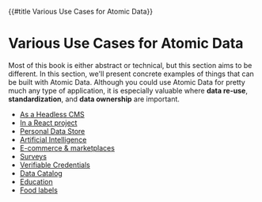 {{#title Various Use Cases for Atomic Data}}
# Various Use Cases for Atomic Data

Most of this book is either abstract or technical, but this section aims to be different.
In this section, we'll present concrete examples of things that can be built with Atomic Data.
Although you could use Atomic Data for pretty much any type of application, it is especially valuable where **data re-use**, **standardization**, and **data ownership** are important.

<!-- This should align with SUMMARY.md -->
* [As a Headless CMS](usecases/headless-cms.md)
* [In a React project](usecases/react.md)
* [Personal Data Store](usecases/personal-data-store.md)
* [Artificial Intelligence](usecases/ai.md)
* [E-commerce & marketplaces](usecases/e-commerce.md)
* [Surveys](usecases/surveys.md)
* [Verifiable Credentials](usecases/verifiable-credentials.md)
* [Data Catalog](usecases/data-catalog.md)
* [Education](usecases/education.md)
* [Food labels](usecases/food-labels.md)
